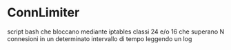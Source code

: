 # ConnLimiter
script bash che bloccano mediante iptables classi 24 e/o 16 che superano N connesioni in un determinato intervallo di tempo leggendo un log
